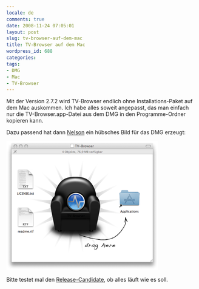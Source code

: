 ```yaml
---
locale: de
comments: true
date: 2008-11-24 07:05:01
layout: post
slug: tv-browser-auf-dem-mac
title: TV-Browser auf dem Mac
wordpress_id: 688
categories:
tags:
- DMG
- Mac
- TV-Browser
---
```


Mit der Version 2.7.2 wird TV-Browser endlich ohne Installations-Paket auf dem
Mac auskommen. Ich habe alles soweit angepasst, das man einfach nur die
TV-Browser.app-Datei aus dem DMG in den Programme-Ordner kopieren kann.

Dazu passend hat dann [Nelson](http://buschfeuer.com/) ein hübsches Bild für
das DMG erzeugt:

[![](/images/2008-11-24-tv-browser-auf-dem-mac/tvbrowser-dmg.png)](/images/2008-11-24-tv-browser-auf-dem-mac/tvbrowser-dmg.png)

Bitte testet mal den
[Release-Candidate](http://hilfe.tvbrowser.org/viewtopic.php?f=2&t=11594), ob
alles läuft wie es soll.
